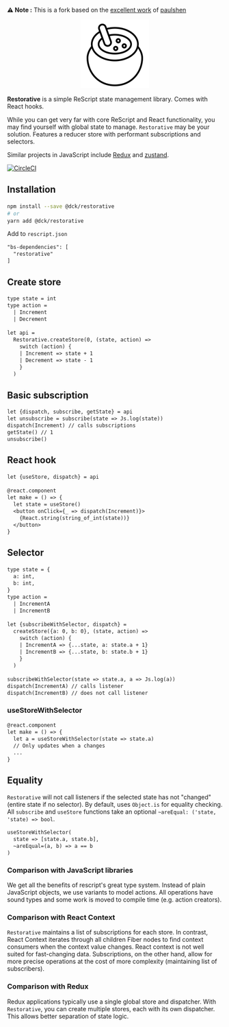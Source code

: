**⚠️ Note :** This is a fork based on the [excellent work](https://github.com/paulshen/restorative) of [paulshen](https://github.com/paulshen)

<p align="center">
  <img width="160" src="restorative.png" />
</p>

**Restorative** is a simple ReScript state management library. Comes with React hooks.

While you can get very far with core ReScript and React functionality, you may find yourself with global state to manage. `Restorative` may be your solution. Features a reducer store with performant subscriptions and selectors.

Similar projects in JavaScript include [Redux](https://redux.js.org/) and [zustand](https://github.com/react-spring/zustand).

[![CircleCI](https://circleci.com/gh/paulshen/restorative/tree/master.svg?style=svg)](https://circleci.com/gh/paulshen/restorative/tree/master)

## Installation

```bash
npm install --save @dck/restorative
# or
yarn add @dck/restorative
```

Add to `rescript.json`

```
"bs-dependencies": [
  "restorative"
]
```

## Create store

```rescript
type state = int
type action =
  | Increment
  | Decrement

let api =
  Restorative.createStore(0, (state, action) =>
    switch (action) {
    | Increment => state + 1
    | Decrement => state - 1
    }
  )
```

## Basic subscription

```rescript
let {dispatch, subscribe, getState} = api
let unsubscribe = subscribe(state => Js.log(state))
dispatch(Increment) // calls subscriptions
getState() // 1
unsubscribe()
```

## React hook

```rescript
let {useStore, dispatch} = api

@react.component
let make = () => {
  let state = useStore()
  <button onClick={_ => dispatch(Increment)}>
    {React.string(string_of_int(state))}
  </button>
}
```

## Selector

```rescript
type state = {
  a: int,
  b: int,
}
type action =
  | IncrementA
  | IncrementB

let {subscribeWithSelector, dispatch} =
  createStore({a: 0, b: 0}, (state, action) =>
    switch (action) {
    | IncrementA => {...state, a: state.a + 1}
    | IncrementB => {...state, b: state.b + 1}
    }
  )

subscribeWithSelector(state => state.a, a => Js.log(a))
dispatch(IncrementA) // calls listener
dispatch(IncrementB) // does not call listener
```

### useStoreWithSelector

```rescript
@react.component
let make = () => {
  let a = useStoreWithSelector(state => state.a)
  // Only updates when a changes
  ...
}
```

## Equality

`Restorative` will not call listeners if the selected state has not "changed" (entire state if no selector). By default, uses `Object.is` for equality checking. All `subscribe` and `useStore` functions take an optional `~areEqual: ('state, 'state) => bool`.

```rescript
useStoreWithSelector(
  state => [state.a, state.b],
  ~areEqual=(a, b) => a == b
)
```

### Comparison with JavaScript libraries

We get all the benefits of rescript's great type system. Instead of plain JavaScript objects, we use variants to model actions. All operations have sound types and some work is moved to compile time (e.g. action creators).

### Comparison with React Context

`Restorative` maintains a list of subscriptions for each store. In contrast, React Context iterates through all children Fiber nodes to find context consumers when the context value changes. React context is not well suited for fast-changing data. Subscriptions, on the other hand, allow for more precise operations at the cost of more complexity (maintaining list of subscribers).

### Comparison with Redux

Redux applications typically use a single global store and dispatcher. With `Restorative`, you can create multiple stores, each with its own dispatcher. This allows better separation of state logic.
